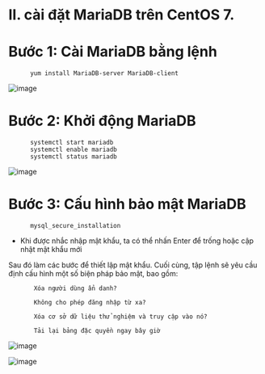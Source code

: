              
# II. cài đặt MariaDB trên CentOS 7.

# Bước 1: Cài MariaDB bằng lệnh

          yum install MariaDB-server MariaDB-client
          
![image](https://user-images.githubusercontent.com/95491130/183021236-76e7cf06-2020-467f-b6ef-ef9c34a25aca.png)

# Bước 2: Khởi động MariaDB

          systemctl start mariadb
          systemctl enable mariadb
          systemctl status mariadb

![image](https://user-images.githubusercontent.com/95491130/183021840-e7c313ec-46ea-4617-a763-750c885e2b32.png)

# Bước 3: Cấu hình bảo mật MariaDB

          mysql_secure_installation
          
- Khi được nhắc nhập mật khẩu, ta có thể nhấn Enter để trống hoặc cập nhật mật khẩu mới

Sau đó làm các bước để thiết lập mật khẩu. Cuối cùng, tập lệnh sẽ yêu cầu định cấu hình một số biện pháp bảo mật, bao gồm:

           Xóa người dùng ẩn danh?

           Không cho phép đăng nhập từ xa?

           Xóa cơ sở dữ liệu thử nghiệm và truy cập vào nó?

           Tải lại bảng đặc quyền ngay bây giờ
          
![image](https://user-images.githubusercontent.com/95491130/183023923-996bcb1c-9078-4a09-9eeb-302eb2efc310.png)

![image](https://user-images.githubusercontent.com/95491130/183024046-a678a9e5-27aa-41c0-8dec-8d68a89798d5.png)





              
              
              
              
              
              
              
